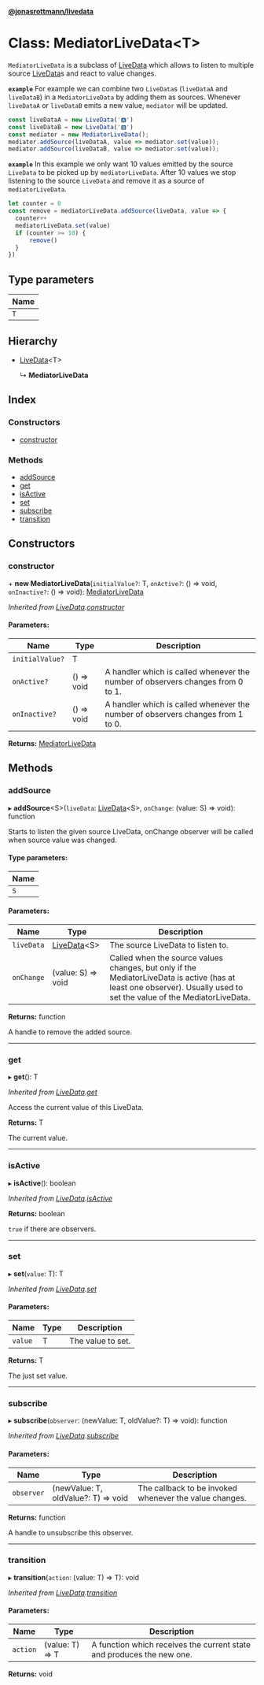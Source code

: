 **[@jonasrottmann/livedata](../README.md)**

# Class: MediatorLiveData\<T>

`MediatorLiveData` is a subclass of [LiveData](livedata.md) which allows to listen to multiple source [LiveData](livedata.md)s and react to value changes.

**`example`** <caption>For example we can combine two `LiveData`s (`liveDataA` and `liveDataB`) in a `MediatorLiveData` by adding them as sources. Whenever `liveDataA` or `liveDataB` emits a new value, `mediator` will be updated.</caption>
```javascript
const liveDataA = new LiveData('🅰️')
const liveDataB = new LiveData('🅱️')
const mediator = new MediatorLiveData();
mediator.addSource(liveDataA, value => mediator.set(value));
mediator.addSource(liveDataB, value => mediator.set(value));
```

**`example`** <caption>In this example we only want 10 values emitted by the source `LiveData` to be picked up by `mediatorLiveData`. After 10 values we stop listening to the source `LiveData` and remove it as a source of `mediatorLiveData`.</caption>
```javascript
let counter = 0
const remove = mediatorLiveData.addSource(liveData, value => {
  counter++
  mediatorLiveData.set(value)
  if (counter >= 10) {
      remove()
  }
})
```

## Type parameters

Name |
------ |
`T` |

## Hierarchy

* [LiveData](livedata.md)\<T>

  ↳ **MediatorLiveData**

## Index

### Constructors

* [constructor](mediatorlivedata.md#constructor)

### Methods

* [addSource](mediatorlivedata.md#addsource)
* [get](mediatorlivedata.md#get)
* [isActive](mediatorlivedata.md#isactive)
* [set](mediatorlivedata.md#set)
* [subscribe](mediatorlivedata.md#subscribe)
* [transition](mediatorlivedata.md#transition)

## Constructors

### constructor

\+ **new MediatorLiveData**(`initialValue?`: T, `onActive?`: () => void, `onInactive?`: () => void): [MediatorLiveData](mediatorlivedata.md)

*Inherited from [LiveData](livedata.md).[constructor](livedata.md#constructor)*

#### Parameters:

Name | Type | Description |
------ | ------ | ------ |
`initialValue?` | T |  |
`onActive?` | () => void | A handler which is called whenever the number of observers changes from 0 to 1. |
`onInactive?` | () => void | A handler which is called whenever the number of observers changes from 1 to 0.  |

**Returns:** [MediatorLiveData](mediatorlivedata.md)

## Methods

### addSource

▸ **addSource**\<S>(`liveData`: [LiveData](livedata.md)\<S>, `onChange`: (value: S) => void): function

Starts to listen the given source LiveData, onChange observer will be called when source value was changed.

#### Type parameters:

Name |
------ |
`S` |

#### Parameters:

Name | Type | Description |
------ | ------ | ------ |
`liveData` | [LiveData](livedata.md)\<S> | The source LiveData to listen to. |
`onChange` | (value: S) => void | Called when the source values changes, but only if the MediatorLiveData is active (has at least one observer). Usually used to set the value of the MediatorLiveData. |

**Returns:** function

A handle to remove the added source.

___

### get

▸ **get**(): T

*Inherited from [LiveData](livedata.md).[get](livedata.md#get)*

Access the current value of this LiveData.

**Returns:** T

The current value.

___

### isActive

▸ **isActive**(): boolean

*Inherited from [LiveData](livedata.md).[isActive](livedata.md#isactive)*

**Returns:** boolean

`true` if there are observers.

___

### set

▸ **set**(`value`: T): T

*Inherited from [LiveData](livedata.md).[set](livedata.md#set)*

#### Parameters:

Name | Type | Description |
------ | ------ | ------ |
`value` | T | The value to set. |

**Returns:** T

The just set value.

___

### subscribe

▸ **subscribe**(`observer`: (newValue: T, oldValue?: T) => void): function

*Inherited from [LiveData](livedata.md).[subscribe](livedata.md#subscribe)*

#### Parameters:

Name | Type | Description |
------ | ------ | ------ |
`observer` | (newValue: T, oldValue?: T) => void | The callback to be invoked whenever the value changes. |

**Returns:** function

A handle to unsubscribe this observer.

___

### transition

▸ **transition**(`action`: (value: T) => T): void

*Inherited from [LiveData](livedata.md).[transition](livedata.md#transition)*

#### Parameters:

Name | Type | Description |
------ | ------ | ------ |
`action` | (value: T) => T | A function which receives the current state and produces the new one.  |

**Returns:** void
